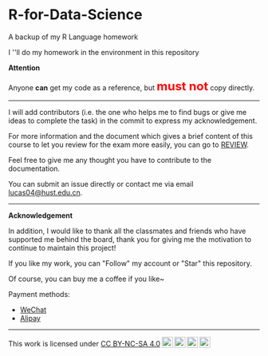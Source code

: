 # R-for-Data-Science
 A backup of my R Language homework

 I ''ll do my homework in the environment in this repository

**Attention**

Anyone **can** get my code as a reference, but <font color = red><font size =5>**must not**</font> </font>copy directly.

---

I will add contributors (i.e. the one who helps me to find bugs or give me ideas to complete the task) in the commit to express my acknowledgement. 

For more information and the document which gives a brief content of this course to let you review for the exam more easily, you can go to [REVIEW](https://github.com/Lucas04-nhr/Review-of-R).

Feel free to give me any thought you have to contribute to the documentation.

You can submit an issue directly or contact me via email <lucas04@hust.edu.cn>.

---

**Acknowledgement**

In addition, I would like to thank all the classmates and friends who have supported me behind the board, thank you for giving me the motivation to continue to maintain this project!

If you like my work, you can "Follow" my account or "Star" this repository.

Of course, you can buy me a coffee if you like~

Payment methods:

- [WeChat](./PaymentImages/Wechat.png)
- [Alipay](./PaymentImages/Alipay.png)

---

<p xmlns:cc="http://creativecommons.org/ns#" >This work is licensed under <a href="http://creativecommons.org/licenses/by-nc-sa/4.0/?ref=chooser-v1" target="_blank" rel="license noopener noreferrer" style="display:inline-block;">CC BY-NC-SA 4.0<img style="height:22px!important;margin-left:3px;vertical-align:text-bottom;" src="https://mirrors.creativecommons.org/presskit/icons/cc.svg?ref=chooser-v1"><img style="height:22px!important;margin-left:3px;vertical-align:text-bottom;" src="https://mirrors.creativecommons.org/presskit/icons/by.svg?ref=chooser-v1"><img style="height:22px!important;margin-left:3px;vertical-align:text-bottom;" src="https://mirrors.creativecommons.org/presskit/icons/nc.svg?ref=chooser-v1"><img style="height:22px!important;margin-left:3px;vertical-align:text-bottom;" src="https://mirrors.creativecommons.org/presskit/icons/sa.svg?ref=chooser-v1"></a></p>
